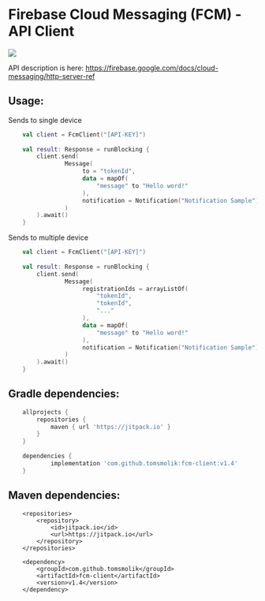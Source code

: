 # Firebase Cloud Messaging (FCM) - API Client
[![](https://jitpack.io/v/tomsmolik/fcm-client.svg?label=Release)](https://jitpack.io/#tomsmolik/fcm-client)

API description is here: https://firebase.google.com/docs/cloud-messaging/http-server-ref

## Usage:


Sends to single device
```kotlin
    val client = FcmClient("[API-KEY]")
    
    val result: Response = runBlocking {
        client.send(
                Message(
                     to = "tokenId",
                     data = mapOf(
                         "message" to "Hello word!"
                     ),
                     notification = Notification("Notification Sample")
                )
        ).await()
    }      
```
Sends to multiple device

```kotlin
    val client = FcmClient("[API-KEY]")
    
    val result: Response = runBlocking {
        client.send(
                Message(
                     registrationIds = arrayListOf(
                         "tokenId",
                         "tokenId",
                         "..."
                     ),
                     data = mapOf(
                         "message" to "Hello word!"
                     ),
                     notification = Notification("Notification Sample")
                )
        ).await()
    }
```

## Gradle dependencies:

```gradle
	allprojects {
		repositories {
			maven { url 'https://jitpack.io' }
		}
	}
    
	dependencies {
	        implementation 'com.github.tomsmolik:fcm-client:v1.4'
	}
```
## Maven dependencies:

```maven
	<repositories>
		<repository>
		    <id>jitpack.io</id>
		    <url>https://jitpack.io</url>
		</repository>
	</repositories>
    
	<dependency>
	    <groupId>com.github.tomsmolik</groupId>
	    <artifactId>fcm-client</artifactId>
	    <version>v1.4</version>
	</dependency>
```
